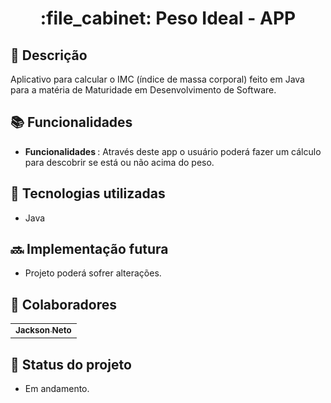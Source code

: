 
<h1 align="center">:file_cabinet: Peso Ideal - APP</h1>

## :memo: Descrição
Aplicativo para calcular o IMC (índice de massa corporal) feito em Java para a matéria de Maturidade em Desenvolvimento de Software.

## :books: Funcionalidades
* <b>Funcionalidades </b>: Através deste app o usuário poderá fazer um cálculo para descobrir se está ou não acima do peso.

## :wrench: Tecnologias utilizadas
* Java

## :soon: Implementação futura
* Projeto poderá sofrer alterações.

## :handshake: Colaboradores
<table>
  <tr>
    <td align="center">
      <a href="https://github.com/zenzei02">
        <sub>
          <b>Jackson Neto</b>
        </sub>
      </a>
    </td>
   </tr>
</table>

## :dart: Status do projeto
* Em andamento.
